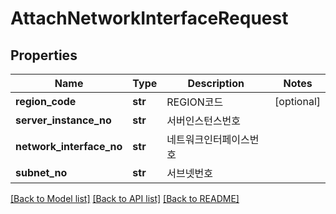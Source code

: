 # AttachNetworkInterfaceRequest

## Properties
Name | Type | Description | Notes
------------ | ------------- | ------------- | -------------
**region_code** | **str** | REGION코드 | [optional] 
**server_instance_no** | **str** | 서버인스턴스번호 | 
**network_interface_no** | **str** | 네트워크인터페이스번호 | 
**subnet_no** | **str** | 서브넷번호 | 

[[Back to Model list]](../README.md#documentation-for-models) [[Back to API list]](../README.md#documentation-for-api-endpoints) [[Back to README]](../README.md)


